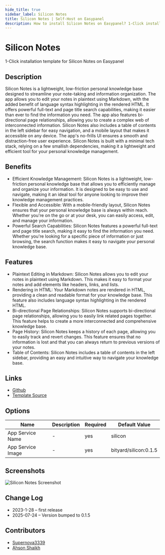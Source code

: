 ```yaml
---
hide_title: true
sidebar_label: Silicon Notes
title: Silicon Notes | Self-Host on Easypanel
description: How to install Silicon Notes on Easypanel? 1-Click installation template for Silicon Notes on Easypanel
---
```


<!-- generated -->

# Silicon Notes

1-Click installation template for Silicon Notes on Easypanel

## Description

Silicon Notes is a lightweight, low-friction personal knowledge base designed to streamline your note-taking and information organization. The app allows you to edit your notes in plaintext using Markdown, with the added benefit of language syntax highlighting in the rendered HTML. It offers powerful full-text and page title search capabilities, making it easier than ever to find the information you need. The app also features bi-directional page relationships, allowing you to create a complex web of interconnected information. Silicon Notes also includes a table of contents in the left sidebar for easy navigation, and a mobile layout that makes it accessible on any device. The app&#39;s no-frills UI ensures a smooth and distraction-free user experience. Silicon Notes is built with a minimal tech stack, relying on a few smallish dependencies, making it a lightweight and efficient tool for your personal knowledge management.

## Benefits

- Efficient Knowledge Management: Silicon Notes is a lightweight, low-friction personal knowledge base that allows you to efficiently manage and organize your information. It is designed to be easy to use and navigate, making it an ideal tool for anyone looking to improve their knowledge management practices.
- Flexible and Accessible: With a mobile-friendly layout, Silicon Notes ensures that your personal knowledge base is always within reach. Whether you're on the go or at your desk, you can easily access, edit, and manage your information.
- Powerful Search Capabilities: Silicon Notes features a powerful full-text and page title search, making it easy to find the information you need. Whether you're looking for a specific piece of information or just browsing, the search function makes it easy to navigate your personal knowledge base.

## Features

- Plaintext Editing in Markdown: Silicon Notes allows you to edit your notes in plaintext using Markdown. This makes it easy to format your notes and add elements like headers, links, and lists.
- Rendering in HTML: Your Markdown notes are rendered in HTML, providing a clean and readable format for your knowledge base. This feature also includes language syntax highlighting in the rendered HTML.
- Bi-directional Page Relationships: Silicon Notes supports bi-directional page relationships, allowing you to easily link related pages together. This feature helps to create a more interconnected and comprehensive knowledge base.
- Page History: Silicon Notes keeps a history of each page, allowing you to easily track and revert changes. This feature ensures that no information is lost and that you can always return to previous versions of your notes.
- Table of Contents: Silicon Notes includes a table of contents in the left sidebar, providing an easy and intuitive way to navigate your knowledge base.

## Links

- [Github](https://github.com/cu/silicon)
- [Template Source](https://github.com/easypanel-io/templates/tree/main/templates/silicon-notes)

## Options

Name | Description | Required | Default Value
-|-|-|-
App Service Name | - | yes | silicon
App Service Image | - | yes | bityard/silicon:0.1.5

## Screenshots

![Silicon Notes Screenshot](./assets/screenshot.png)

## Change Log

- 2023-1-28 – first release
- 2025-07-24 – Version bumped to 0.1.5

## Contributors

- [Supernova3339](https://github.com/Supernova3339)
- [Ahson Shaikh](https://github.com/Ahson-Shaikh)
